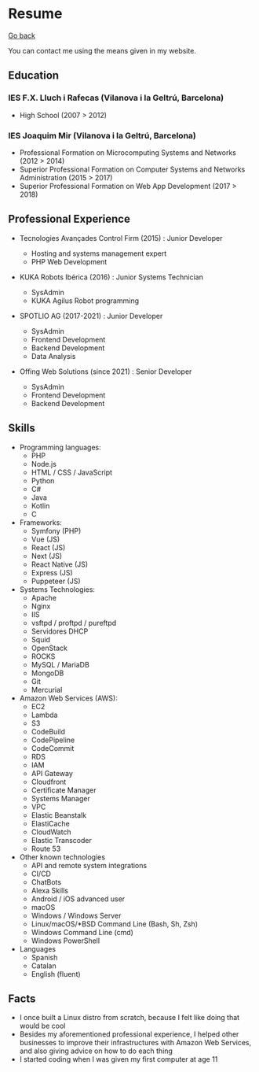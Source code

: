 # Resume

[Go back](README.md)

You can contact me using the means given in my website.

## Education

### IES F.X. Lluch i Rafecas (Vilanova i la Geltrú, Barcelona)

- High School (2007 > 2012)

### IES Joaquim Mir (Vilanova i la Geltrú, Barcelona)

- Professional Formation on Microcomputing Systems and Networks (2012 > 2014)
- Superior Professional Formation on Computer Systems and Networks Administration (2015 > 2017)
- Superior Professional Formation on Web App Development (2017 > 2018)

## Professional Experience

- Tecnologies Avançades Control Firm (2015) : Junior Developer
  - Hosting and systems management expert
  - PHP Web Development

- KUKA Robots Ibérica (2016) : Junior Systems Technician
  - SysAdmin
  - KUKA Agilus Robot programming

- SPOTLIO AG (2017-2021) : Junior Developer
  - SysAdmin
  - Frontend Development
  - Backend Development
  - Data Analysis

- Offing Web Solutions (since 2021) : Senior Developer
  - SysAdmin
  - Frontend Development
  - Backend Development

## Skills

- Programming languages:
  - PHP
  - Node.js
  - HTML / CSS / JavaScript
  - Python
  - C#
  - Java
  - Kotlin
  - C
- Frameworks:
  - Symfony (PHP)
  - Vue (JS)
  - React (JS)
  - Next (JS)
  - React Native (JS)
  - Express (JS)
  - Puppeteer (JS)
- Systems Technologies:
  - Apache
  - Nginx
  - IIS
  - vsftpd / proftpd / pureftpd
  - Servidores DHCP
  - Squid
  - OpenStack
  - ROCKS
  - MySQL / MariaDB
  - MongoDB
  - Git
  - Mercurial
- Amazon Web Services (AWS):
  - EC2
  - Lambda
  - S3
  - CodeBuild
  - CodePipeline
  - CodeCommit
  - RDS
  - IAM
  - API Gateway
  - Cloudfront
  - Certificate Manager
  - Systems Manager
  - VPC
  - Elastic Beanstalk
  - ElastiCache
  - CloudWatch
  - Elastic Transcoder
  - Route 53
- Other known technologies
  - API and remote system integrations
  - CI/CD
  - ChatBots
  - Alexa Skills
  - Android / iOS advanced user
  - macOS
  - Windows / Windows Server
  - Linux/macOS/*BSD Command Line (Bash, Sh, Zsh)
  - Windows Command Line (cmd)
  - Windows PowerShell
- Languages
  - Spanish
  - Catalan
  - English (fluent)

## Facts

- I once built a Linux distro from scratch, because I felt like doing that would be cool
- Besides my aforementioned professional experience, I helped other businesses to improve their infrastructures with Amazon Web Services, and also giving advice on how to do each thing
- I started coding when I was given my first computer at age 11
